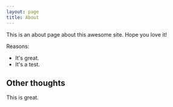 ```yaml
---
layout: page
title: About
---
```


This is an about page about this awesome site.
Hope you love it!

Reasons:
- It's great.
- It's a test.

## Other thoughts

This is great.

